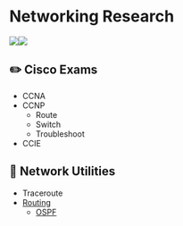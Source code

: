 # Networking Research
<a href="https://github.com/gil-ryan"><img src="https://badgen.net/badge/github/gil-ryan/red?icon=github"></a><a href="https://gil-ryan.github.io"><img src="https://badgen.net/badge/personal-website/gil-ryan/red"></a>


## :pencil2: Cisco Exams

* CCNA
* CCNP
     * Route
     * Switch
     * Troubleshoot
* CCIE

## :file_folder: Network Utilities

* Traceroute
* [Routing](https://github.com/gil-ryan/grs-networking-public/tree/master/network-utilities/routing-protocols)
     + [OSPF](https://github.com/gil-ryan/grs-networking-public/tree/master/network-utilities/routing-protocols/OSPF)
